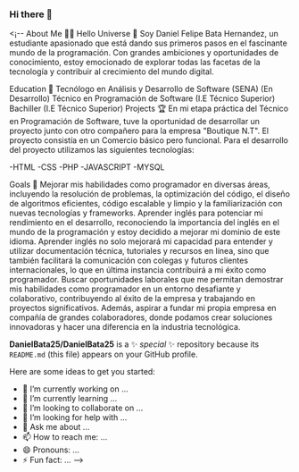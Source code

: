 ### Hi there 👋 
<¡-- About Me 👦🏻
Hello Universe 💫
Soy Daniel Felipe Bata Hernandez, un estudiante apasionado que está dando sus primeros pasos en el fascinante mundo de la programación. Con grandes ambiciones y oportunidades de conocimiento, estoy emocionado de explorar todas las facetas de la tecnología y contribuir al crecimiento del mundo digital.

Education 🧩
Tecnólogo en Análisis y Desarrollo de Software (SENA) (En Desarrollo)
Técnico en Programación de Software (I.E Técnico Superior)
Bachiller (I.E Técnico Superior)
Projects 🏆
En mi etapa práctica del Técnico en Programación de Software, tuve la oportunidad de desarrollar un proyecto junto con otro compañero para la empresa "Boutique N.T". El proyecto consistía en un Comercio básico pero funcional. Para el desarrollo del proyecto utilizamos las siguientes tecnologías:

-HTML
-CSS
-PHP
-JAVASCRIPT
-MYSQL

Goals 🚀
Mejorar mis habilidades como programador en diversas áreas, incluyendo la resolución de problemas, la optimización del código, el diseño de algoritmos eficientes, código escalable y limpio y la familiarización con nuevas tecnologías y frameworks.
Aprender inglés para potenciar mi rendimiento en el desarrollo, reconociendo la importancia del inglés en el mundo de la programación y estoy decidido a mejorar mi dominio de este idioma. Aprender inglés no solo mejorará mi capacidad para entender y utilizar documentación técnica, tutoriales y recursos en línea, sino que también facilitará la comunicación con colegas y futuros clientes internacionales, lo que en última instancia contribuirá a mi éxito como programador.
Buscar oportunidades laborales que me permitan demostrar mis habilidades como programador en un entorno desafiante y colaborativo, contribuyendo al éxito de la empresa y trabajando en proyectos significativos. Además, aspirar a fundar mi propia empresa en compañía de grandes colaboradores, donde podamos crear soluciones innovadoras y hacer una diferencia en la industria tecnológica.

**DanielBata25/DanielBata25** is a ✨ _special_ ✨ repository because its `README.md` (this file) appears on your GitHub profile.

Here are some ideas to get you started:

- 🔭 I’m currently working on ...
- 🌱 I’m currently learning ...
- 👯 I’m looking to collaborate on ...
- 🤔 I’m looking for help with ...
- 💬 Ask me about ...
- 📫 How to reach me: ...
- 😄 Pronouns: ...
- ⚡ Fun fact: ...
-->
